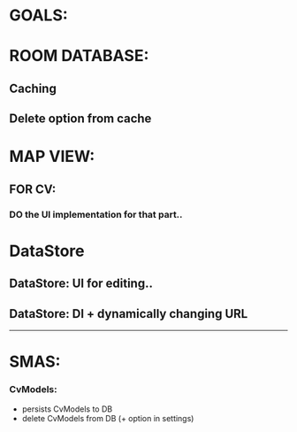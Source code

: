 # GOALS:

# ROOM DATABASE:
## Caching
## Delete option from cache

# MAP VIEW:
## FOR CV:
### DO the UI implementation for that part..

# DataStore
## DataStore: UI for editing..
## DataStore: DI + dynamically changing URL


---

# SMAS:

### CvModels:
- persists CvModels to DB
- delete CvModels from DB (+ option in settings)